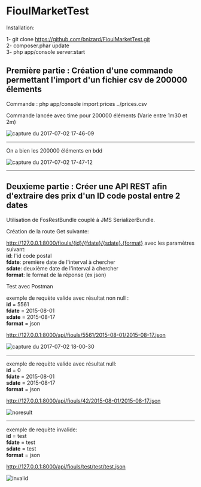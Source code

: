 # FioulMarketTest

Installation:

1- git clone https://github.com/bnizard/FioulMarketTest.git             
2- composer.phar update   
3- php app/console server:start   

## Première partie : Création d'une commande permettant l'import d'un fichier csv de 200000 élements      

Commande : php app/console import:prices ../prices.csv       

Commande lancée avec time pour 200000 éléments (Varie entre 1m30 et 2m)      

![capture du 2017-07-02 17-46-09](https://user-images.githubusercontent.com/7196430/27771437-94e063a4-5f4e-11e7-9296-8a038b8ed072.png)

******

On a bien les 200000 éléments en bdd          

![capture du 2017-07-02 17-47-12](https://user-images.githubusercontent.com/7196430/27771455-d3baea40-5f4e-11e7-89aa-a80888b93a9f.png)    

******

## Deuxieme partie : Créer une API REST afin d'extraire des prix d'un ID code postal entre 2 dates        

Utilisation de FosRestBundle couplé à JMS SerializerBundle.         

Création de la route Get suivante:        

http://127.0.0.1:8000/fiouls/{id}/{fdate}/{sdate}.{format} avec les paramètres suivant:       
**id**: l'id code postal              
**fdate**: première date de l'interval à chercher                
**sdate**: deuxième date de l'interval à chercher             
**format**: le format de la réponse (ex json)       

Test avec Postman         

exemple de requète valide avec résultat non null :      
**id** = 5561       
**fdate** = 2015-08-01          
**sdate** = 2015-08-17      
**format** = json       

http://127.0.0.1:8000/api/fiouls/5561/2015-08-01/2015-08-17.json

![capture du 2017-07-02 18-00-30](https://user-images.githubusercontent.com/7196430/27771534-6fe4e352-5f50-11e7-942b-ba3cad28e847.png)

******

exemple de requète valide avec résultat null:       
**id** = 0      
**fdate** = 2015-08-01        
**sdate** = 2015-08-17        
**format** = json       

http://127.0.0.1:8000/api/fiouls/42/2015-08-01/2015-08-17.json

![noresult](https://user-images.githubusercontent.com/7196430/27771604-396d998e-5f52-11e7-93fc-06276d11782a.png)

******

exemple de requète invalide:      
**id** = test     
**fdate** = test      
**sdate** = test      
**format** = json           

http://127.0.0.1:8000/api/fiouls/test/test/test.json    

![invalid](https://user-images.githubusercontent.com/7196430/27771686-2e8d99e0-5f54-11e7-8270-16cf5639394f.png)
